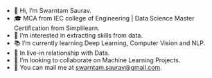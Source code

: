 - 👋 Hi, I’m Swarntam Saurav.
- 🎓 MCA from IEC college of Engineering | Data Science Master Certification from Simplilearn.
- 👀 I’m interested in extracting skills from data.
- 📚 I’m currently learning Deep Learning, Computer Vision and NLP.
- 💞️ In live-in relationship with Data.
- 🔗 I’m looking to collaborate on Machine Learning Projects.
- 📧 You can mail me at swarntam.saurav@gmail.com.

<!---
swarntam/swarntam is a ✨ special ✨ repository because its `README.md` (this file) appears on your GitHub profile.
You can click the Preview link to take a look at your changes.
--->
